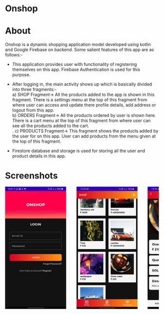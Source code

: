 # Onshop

# About 

Onshop is a dynamic shopping application model developed using kotlin and Google Firebase on backend. Some salient features of this app are as follows:-

* This application provides user with functionality of registering themselves on this app. Firebase Authentication is used for this purpose. 

* After logging in, the main activity shows up which is basically divided into three fragments:-<br/>
  a) SHOP Fragment-> All the products added to the app is shown in this fragment. There is a settings menu at the top of this fragment from where user can access and update there profile details, add address or logout from this app.<br/>
  b) ORDERS Fragment-> All the products ordered by user is shown here. There is a cart menu at the top of this fragment from where user can see all the products added to the cart.<br/>.
  c) PRODUCTS Fragment-> This fragment shows the products added by the user for on this app. User can add products from the menu given at the top of this fragment.<br/>
  
* Firestore database and storage is used for storing all the user and product details in this app.

# Screenshots

<pre>
<img src="https://github.com/SarthakKl/Onshop/blob/master/app/ss1.jpeg" width="200" height="400"/>    <img src="https://github.com/SarthakKl/Onshop/blob/master/app/ss2.jpeg" width="200" height="400"/>    <img src="https://github.com/SarthakKl/Onshop/blob/master/app/ss3.jpeg" width="200" height="400"/>    <img src="https://github.com/SarthakKl/Onshop/blob/master/app/ss4.jpeg" width="200" height="400"/>    <img src="https://github.com/SarthakKl/Onshop/blob/master/app/ss5.jpeg" width="200" height="400"/>    <img src="https://github.com/SarthakKl/Onshop/blob/master/app/ss6.jpeg" width="200" height="400"/>    <img src="https://github.com/SarthakKl/Onshop/blob/master/app/ss7.jpeg" width="200" height="400"/>    <img src="https://github.com/SarthakKl/Onshop/blob/master/app/ss8.jpeg" width="200" height="400"/>    <img src="https://github.com/SarthakKl/Onshop/blob/master/app/ss9.jpeg" width="200" height="400"/>

</pre>
